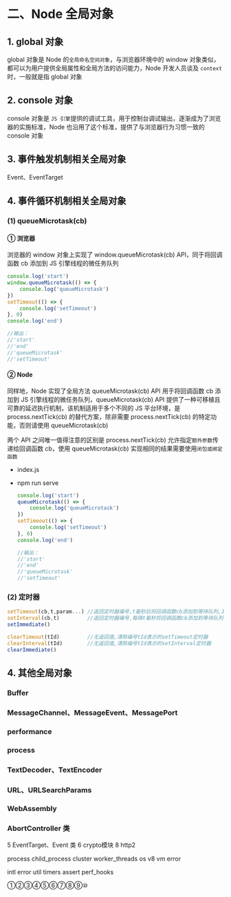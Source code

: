 # 二、Node 全局对象

## 1. global 对象

global 对象是 Node 的`全局命名空间对象`，与浏览器环境中的 window 对象类似，都可以为用户提供全局属性和全局方法的访问能力，Node 开发人员谈及 `context` 时，一般就是指 global 对象

## 2. console 对象

console 对象是 `JS 引擎`提供的调试工具，用于控制台调试输出，逐渐成为了浏览器的实施标准，Node 也沿用了这个标准，提供了与浏览器行为习惯一致的 console 对象

## 3. 事件触发机制相关全局对象

Event、EventTarget

## 4. 事件循环机制相关全局对象

### (1) queueMicrotask(cb)

#### ① 浏览器

浏览器的 window 对象上实现了 window.queueMicrotask(cb) API，同于将回调函数 cb 添加到 JS 引擎线程的微任务队列

```js
console.log('start')
window.queueMicrotask(() => {
    console.log('queueMicrotask')
})
setTimeout(() => {
    console.log('setTimeout')
}, 0)
console.log('end')

//输出：
//'start'
//'end'
//'queueMicrotask'
//'setTimeout'
```

#### ② Node

同样地，Node 实现了全局方法 queueMicrotask(cb) API 用于将回调函数 cb 添加到 JS 引擎线程的微任务队列，queueMicrotask(cb) API 提供了一种可移植且可靠的延迟执行机制，该机制适用于多个不同的 JS 平台环境，是 process.nextTick(cb) 的替代方案，除非需要 process.nextTick(cb) 的特定功能，否则请使用 queueMicrotask(cb)

两个 API 之间唯一值得注意的区别是 process.nextTick(cb) 允许指定`额外参数`传递给回调函数 cb，使用 queueMicrotask(cb) 实现相同的结果需要使用`闭包或绑定函数`

* index.js
* npm run serve

    ```js
    console.log('start')
    queueMicrotask(() => {
        console.log('queueMicrotask')
    })
    setTimeout(() => {
        console.log('setTimeout')
    }, 0)
    console.log('end')

    //输出：
    //'start'
    //'end'
    //'queueMicrotask'
    //'setTimeout'
    ```

### (2) 定时器

```js
setTimeout(cb,t,param...) //返回定时器编号,t毫秒后将回调函数cb添加到等待队列,其他参数将依次传入回调函数
setInterval(cb,t)         //返回定时器编号,每隔t毫秒将回调函数cb添加到等待队列
setImmediate()

clearTimeout(tId)         //无返回值,清除编号tId表示的setTimeout定时器
clearInterval(tId)        //无返回值,清除编号tId表示的setInterval定时器
clearImmediate()
```

## 4. 其他全局对象

###  Buffer

###  MessageChannel、MessageEvent、MessagePort

###  performance

###  process

###  TextDecoder、TextEncoder

###  URL、URLSearchParams

###  WebAssembly

###  AbortController 类

5 EventTarget、Event 类
6 crypto模块
8 http2

process child_process cluster worker_threads
os v8 vm
error

intl
error
util
timers
assert
perf_hooks

①②③④⑤⑥⑦⑧⑨⑩
